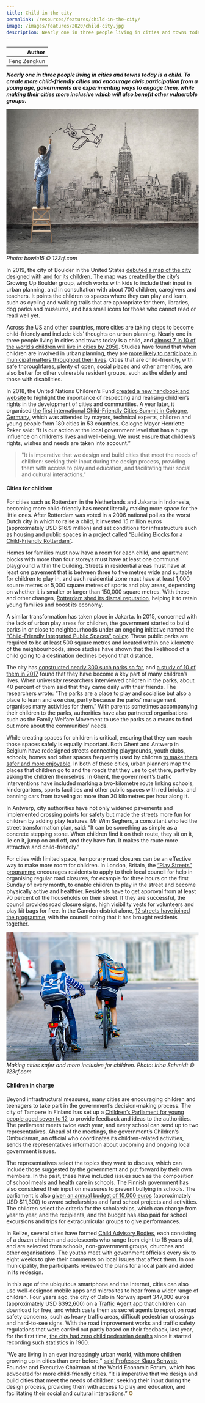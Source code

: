 ```yaml
---
title: Child in the city
permalink: /resources/features/child-in-the-city/
image: /images/features/2020/child-city.jpg
description: Nearly one in three people living in cities and towns today is a child. To create more child-friendly cities and encourage civic participation from a young age, governments are experimenting ways to engage them, while making their cities more inclusive which will also benefit other vulnerable groups.
---
```


| Author |
|---:|
| Feng Zengkun |

***Nearly one in three people living in cities and towns today is a child. To create more child-friendly cities and encourage civic participation from a young age, governments are experimenting ways to engage them, while making their cities more inclusive which will also benefit other vulnerable groups.***

![Child in the city](/images/features/2020/child-city.jpg/)*Photo: bowie15 © 123rf.com*

In 2019, the city of Boulder in the United States [debuted a map of the city designed with and for its children](https://www.citylab.com/solutions/2019/12/kid-friendly-cities-map-growing-up-boulder-families-parents/603733/). The map was created by the city’s Growing Up Boulder group, which works with kids to include their input in urban planning, and in consultation with about 700 children, caregivers and teachers. It points the children to spaces where they can play and learn, such as cycling and walking trails that are appropriate for them, libraries, dog parks and museums, and has small icons for those who cannot read or read well yet. 

Across the US and other countries, more cities are taking steps to become child-friendly and include kids’ thoughts on urban planning. Nearly one in three people living in cities and towns today is a child, and [almost 7 in 10 of the world’s children will live in cities by 2050](https://www.uclg.org/en/media/events/child-friendly-cities-summit). Studies have found that when children are involved in urban planning, they are [more likely to participate in municipal matters throughout their lives](https://www.childinthecity.org/2020/01/09/what-happens-when-kids-help-design-our-cities-2/). Cities that are child-friendly, with safe thoroughfares, plenty of open, social places and other amenities, are also better for other vulnerable resident groups, such as the elderly and those with disabilities. 

In 2018, the United Nations Children’s Fund [created a new handbook and website](https://www.unicef.org/publications/index_103349.html) to highlight the importance of respecting and realising children’s rights in the development of cities and communities. A year later, it organised [the first international Child-Friendly Cities Summit in Cologne, Germany](https://childfriendlycities.org/mayors-commit-to-action-for-children-at-the-child-friendly-cities-summit/), which was attended by mayors, technical experts, children and young people from 180 cities in 53 countries. Cologne Mayor Henriette Reker said: “It is our action at the local government level that has a huge influence on children’s lives and well-being. We must ensure that children’s rights, wishes and needs are taken into account.” 

> "It is imperative that we design and build cities that meet the needs of children: seeking their input during the design process, providing them with access to play and education, and facilitating their social and cultural interactions."

#### **Cities for children**

For cities such as Rotterdam in the Netherlands and Jakarta in Indonesia, becoming more child-friendly has meant literally making more space for the little ones. After Rotterdam was voted in a 2006 national poll as the worst Dutch city in which to raise a child, it invested 15 million euros (approximately USD $16.9 million) and set conditions for infrastructure such as housing and public spaces in a project called [“Building Blocks for a Child-Friendly Rotterdam”](https://docplayer.net/34800827-Rotterdam-city-with-a-future-how-to-build-a-child-friendly-city.html). 

Homes for families must now have a room for each child, and apartment blocks with more than four storeys must have at least one communal playground within the building. Streets in residential areas must have at least one pavement that is between three to five metres wide and suitable for children to play in, and each residential zone must have at least 1,000 square metres or 5,000 square metres of sports and play areas, depending on whether it is smaller or larger than 150,000 square metres. With these and other changes, [Rotterdam shed its dismal reputation](https://www.theguardian.com/cities/2018/feb/28/child-friendly-city-indoors-playing-healthy-sociable-outdoors), helping it to retain young families and boost its economy. 

A similar transformation has taken place in Jakarta. In 2015, concerned with the lack of urban play areas for children, the government started to build parks in or close to neighbourhoods under an ongoing initiative named the [“Child-Friendly Integrated Public Spaces” policy](https://www.thejakartapost.com/news/2015/09/30/ahok-says-jakarta-not-child-friendly.html). These public parks are required to be at least 500 square metres and located within one kilometre of the neighbourhoods, since studies have shown that the likelihood of a child going to a destination declines beyond that distance.

The city has [constructed nearly 300 such parks so far](https://www.thejakartapost.com/news/2019/01/28/jakarta-to-revive-rptras.html), and [a study of 10 of them in 2017](https://iopscience.iop.org/article/10.1088/1755-1315/126/1/012199/pdf) found that they have become a key part of many children’s lives. When university researchers interviewed children in the parks, about 40 percent of them said that they came daily with their friends. The researchers wrote: “The parks are a place to play and socialise but also a place to learn and exercise, partly because the parks’ management organises many activities for them.” With parents sometimes accompanying their children to the parks, authorities have also partnered organisations such as the Family Welfare Movement to use the parks as a means to find out more about the communities’ needs. 

While creating spaces for children is critical, ensuring that they can reach those spaces safely is equally important. Both Ghent and Antwerp in Belgium have redesigned streets connecting playgrounds, youth clubs, schools, homes and other spaces frequently used by children [to make them safer and more enjoyable](https://apolitical.co/en/solution_article/how-two-belgian-cities-turned-their-pavements-into-playgrounds). In both of these cities, urban planners map the places that children go to and the roads that they use to get there, partly by asking the children themselves. In Ghent, the government’s traffic interventions have included marking a two-kilometre route linking schools, kindergartens, sports facilities and other public spaces with red bricks, and banning cars from traveling at more than 30 kilometres per hour along it.

In Antwerp, city authorities have not only widened pavements and implemented crossing points for safety but made the streets more fun for children by adding play features. Mr Wim Seghers, a consultant who led the street transformation plan, said: “It can be something as simple as a concrete stepping stone. When children find it on their route, they sit on it, lie on it, jump on and off, and they have fun. It makes the route more attractive and child-friendly.”

For cities with limited space, temporary road closures can be an effective way to make more room for children. In London, Britain, the [“Play Streets” programme](https://www.london.gov.uk/sites/default/files/ggbd_making_london_child-friendly.pdf) encourages residents to apply to their local council for help in organising regular road closures, for example for three hours on the first Sunday of every month, to enable children to play in the street and become physically active and healthier. Residents have to get approval from at least 70 percent of the households on their street. If they are successful, the council provides road closure signs, high visibility vests for volunteers and play kit bags for free. In the Camden district alone, [12 streets have joined the programme](https://www.camden.gov.uk/play-streets), with the council noting that it has brought residents together.

![Making cities safer and more inclusive for children](/images/features/2020/child-cycling.jpg/)*Making cities safer and more inclusive for children. Photo: Irina Schmidt © 123rf.com*

#### **Children in charge** 

Beyond infrastructural measures, many cities are encouraging children and teenagers to take part in the government’s decision-making process. The city of Tampere in Finland has set up a [Children’s Parliament for young people aged seven to 12](https://rm.coe.int/168046c47e) to provide feedback and ideas to the authorities. The parliament meets twice each year, and every school can send up to two representatives. Ahead of the meetings, the government’s Children’s Ombudsman, an official who coordinates its children-related activities, sends the representatives information about upcoming and ongoing local government issues. 

The representatives select the topics they want to discuss, which can include those suggested by the government and put forward by their own members. In the past, these have included issues such as the composition of school meals and health care in schools. The Finnish government has also considered their input on measures to prevent bullying in schools. The parliament is also [given an annual budget of 10,000 euros](https://norden.diva-portal.org/smash/get/diva2:702564/FULLTEXT01.pdf) (approximately USD $11,300) to award scholarships and fund school projects and activities. The children select the criteria for the scholarships, which can change from year to year, and the recipients, and the budget has also paid for school excursions and trips for extracurricular groups to give performances. 

In Belize, several cities have formed [Child Advisory Bodies](https://childfriendlycities.org/strategies-child-and-youth-participation/), each consisting of a dozen children and adolescents who range from eight to 18 years old, and are selected from schools, non-government groups, churches and other organisations. The youths meet with government officials every six to eight weeks to give their comments on local issues that affect them. In one municipality, the participants reviewed the plans for a local park and aided in its redesign. 

In this age of the ubiquitous smartphone and the Internet, cities can also use well-designed mobile apps and microsites to hear from a wider range of children. Four years ago, the city of Oslo in Norway spent 347,000 euros (approximately USD $392,600) on a [Traffic Agent app](https://www.theguardian.com/public-leaders-network/2016/sep/02/app-oslo-children-traffic-road-safety#comments) that children can download for free, and which casts them as secret agents to report on road safety concerns, such as heavy traffic areas, difficult pedestrian crossings and hard-to-see signs. With the road improvement works and traffic safety regulations that were carried out partly based on their feedback, last year, for the first time, [the city had zero child pedestrian deaths](https://www.childinthecity.org/2020/02/19/helsinki-and-oslo-cut-child-pedestrian-deaths-to-zero/) since it started recording such statistics in 1960.

“We are living in an ever increasingly urban world, with more children growing up in cities than ever before,” [said Professor Klaus Schwab](https://www.childinthecity.org/2020/02/13/play-access-in-cities-is-critical-to-childrens-development-report/), Founder and Executive Chairman of the World Economic Forum, which has advocated for more child-friendly cities. “It is imperative that we design and build cities that meet the needs of children: seeking their input during the design process, providing them with access to play and education, and facilitating their social and cultural interactions.” **<font color="#967942">O</font>**
